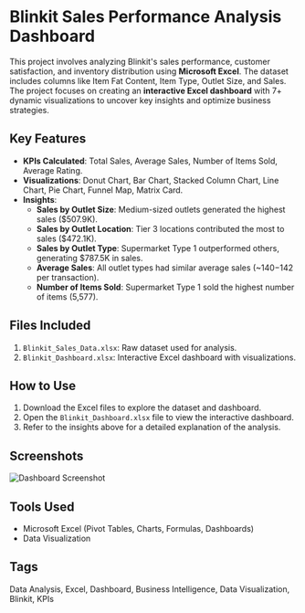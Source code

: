 # Blinkit Sales Performance Analysis Dashboard

This project involves analyzing Blinkit's sales performance, customer satisfaction, and inventory distribution using **Microsoft Excel**. The dataset includes columns like Item Fat Content, Item Type, Outlet Size, and Sales. The project focuses on creating an **interactive Excel dashboard** with 7+ dynamic visualizations to uncover key insights and optimize business strategies.

## Key Features
- **KPIs Calculated**: Total Sales, Average Sales, Number of Items Sold, Average Rating.
- **Visualizations**: Donut Chart, Bar Chart, Stacked Column Chart, Line Chart, Pie Chart, Funnel Map, Matrix Card.
- **Insights**:
  - **Sales by Outlet Size**: Medium-sized outlets generated the highest sales ($507.9K).
  - **Sales by Outlet Location**: Tier 3 locations contributed the most to sales ($472.1K).
  - **Sales by Outlet Type**: Supermarket Type 1 outperformed others, generating $787.5K in sales.
  - **Average Sales**: All outlet types had similar average sales (~$140-$142 per transaction).
  - **Number of Items Sold**: Supermarket Type 1 sold the highest number of items (5,577).

## Files Included
1. `Blinkit_Sales_Data.xlsx`: Raw dataset used for analysis.
2. `Blinkit_Dashboard.xlsx`: Interactive Excel dashboard with visualizations.

## How to Use
1. Download the Excel files to explore the dataset and dashboard.
2. Open the `Blinkit_Dashboard.xlsx` file to view the interactive dashboard.
3. Refer to the insights above for a detailed explanation of the analysis.

## Screenshots
![Dashboard Screenshot](dashboard_screenshot.png)  


## Tools Used
- Microsoft Excel (Pivot Tables, Charts, Formulas, Dashboards)
- Data Visualization

## Tags
Data Analysis, Excel, Dashboard, Business Intelligence, Data Visualization, Blinkit, KPIs
